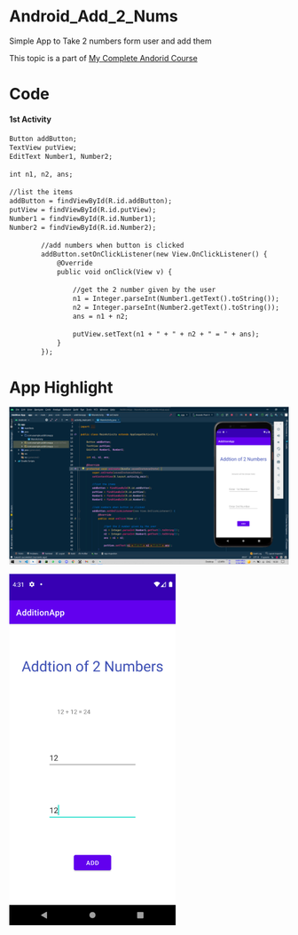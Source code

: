 # Android_Add_2_Nums
Simple App to Take 2 numbers form user and add them

This topic is a part of [My Complete Andorid Course](https://github.com/ananddasani/Android_Apps)

# Code

#### 1st Activity 
```
Button addButton;
TextView putView;
EditText Number1, Number2;
    
int n1, n2, ans;

//list the items
addButton = findViewById(R.id.addButton);
putView = findViewById(R.id.putView);
Number1 = findViewById(R.id.Number1);
Number2 = findViewById(R.id.Number2);

        //add numbers when button is clicked
        addButton.setOnClickListener(new View.OnClickListener() {
            @Override
            public void onClick(View v) {

                //get the 2 number given by the user
                n1 = Integer.parseInt(Number1.getText().toString());
                n2 = Integer.parseInt(Number2.getText().toString());
                ans = n1 + n2;

                putView.setText(n1 + " + " + n2 + " = " + ans);
            }
        });
```

# App Highlight

<img src="app_images/AddCode.jpg" width="1000" /><br>

<img src="app_images/AddApp.jpg" width="300" /><br>
